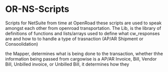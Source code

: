 # OR-NS-Scripts
Scripts for NetSuite from time at OpenRoad
these scripts are used to speak amongst each other from openroad transportation. The Lib, is the library of definitions of functions and 
lists/arrays used to define what cw_responses are and how to to handle a type of trasnaction (AP/AR Shipment or Consoolidation)

the Mapper, determines what is being done to the transaction, whether thhe information being passed from cargowise is a AP/AR Invoice,
Bill, Vendor Bill, Unbilled invoice, or Unbilled Bill, it determines how they 
